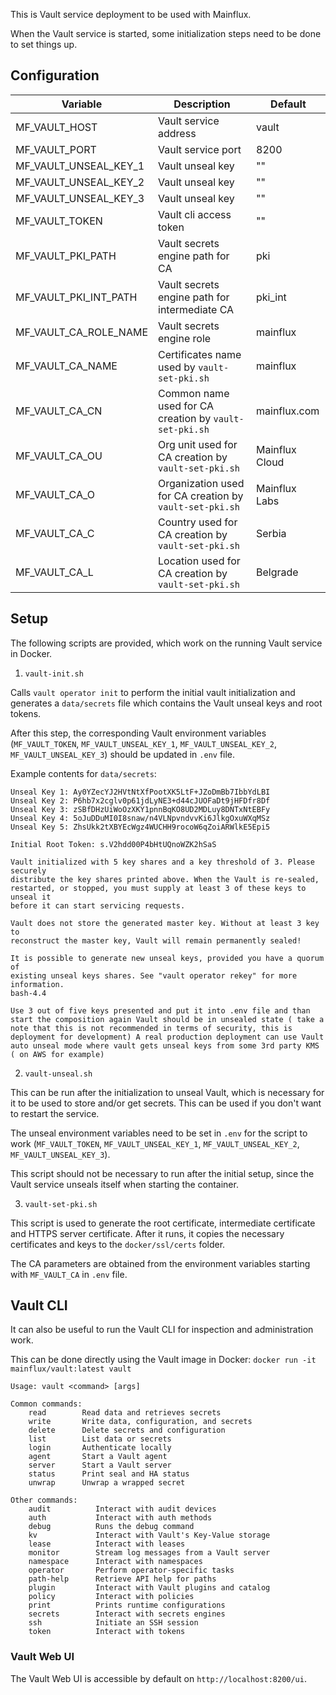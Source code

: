 This is Vault service deployment to be used with Mainflux.

When the Vault service is started, some initialization steps need to be done to set things up.

## Configuration

| Variable                  | Description                                                             | Default        |
| ------------------------- | ----------------------------------------------------------------------- | -------------- |
| MF_VAULT_HOST             | Vault service address                                                   | vault          |
| MF_VAULT_PORT             | Vault service port                                                      | 8200           |
| MF_VAULT_UNSEAL_KEY_1     | Vault unseal key                                                        | ""             |
| MF_VAULT_UNSEAL_KEY_2     | Vault unseal key                                                        | ""             |
| MF_VAULT_UNSEAL_KEY_3     | Vault unseal key                                                        | ""             |
| MF_VAULT_TOKEN            | Vault cli access token                                                  | ""             |
| MF_VAULT_PKI_PATH         | Vault secrets engine path for CA                                        | pki            |
| MF_VAULT_PKI_INT_PATH     | Vault secrets engine path for intermediate CA                           | pki_int        |
| MF_VAULT_CA_ROLE_NAME     | Vault secrets engine role                                               | mainflux       |
| MF_VAULT_CA_NAME          | Certificates name used by `vault-set-pki.sh`                            | mainflux       |
| MF_VAULT_CA_CN            | Common name used for CA creation by `vault-set-pki.sh`                  | mainflux.com   |
| MF_VAULT_CA_OU            | Org unit used for CA creation by `vault-set-pki.sh`                     | Mainflux Cloud |
| MF_VAULT_CA_O             | Organization used for CA creation by `vault-set-pki.sh`                 | Mainflux Labs  |
| MF_VAULT_CA_C             | Country used for CA creation by `vault-set-pki.sh`                      | Serbia         |
| MF_VAULT_CA_L             | Location used for CA creation by `vault-set-pki.sh`                     | Belgrade       |


## Setup

The following scripts are provided, which work on the running Vault service in Docker.

1. `vault-init.sh`

Calls `vault operator init` to perform the initial vault initialization and generates
a `data/secrets` file which contains the Vault unseal keys and root tokens.

After this step, the corresponding Vault environment variables (`MF_VAULT_TOKEN`, `MF_VAULT_UNSEAL_KEY_1`,
`MF_VAULT_UNSEAL_KEY_2`, `MF_VAULT_UNSEAL_KEY_3`) should be updated in `.env` file.

Example contents for `data/secrets`:

```
Unseal Key 1: Ay0YZecYJ2HVtNtXfPootXK5LtF+JZoDmBb7IbbYdLBI
Unseal Key 2: P6hb7x2cglv0p61jdLyNE3+d44cJUOFaDt9jHFDfr8Df
Unseal Key 3: zSBfDHzUiWoOzXKY1pnnBqKO8UD2MDLuy8DNTxNtEBFy
Unseal Key 4: 5oJuDDuMI0I8snaw/n4VLNpvndvvKi6JlkgOxuWXqMSz
Unseal Key 5: ZhsUkk2tXBYEcWgz4WUCHH9rocoW6qZoiARWlkE5Epi5

Initial Root Token: s.V2hdd00P4bHtUQnoWZK2hSaS

Vault initialized with 5 key shares and a key threshold of 3. Please securely
distribute the key shares printed above. When the Vault is re-sealed,
restarted, or stopped, you must supply at least 3 of these keys to unseal it
before it can start servicing requests.

Vault does not store the generated master key. Without at least 3 key to
reconstruct the master key, Vault will remain permanently sealed!

It is possible to generate new unseal keys, provided you have a quorum of
existing unseal keys shares. See "vault operator rekey" for more information.
bash-4.4

Use 3 out of five keys presented and put it into .env file and than start the composition again Vault should be in unsealed state ( take a note that this is not recommended in terms of security, this is deployment for development) A real production deployment can use Vault auto unseal mode where vault gets unseal keys from some 3rd party KMS ( on AWS for example)
```

2. `vault-unseal.sh`

This can be run after the initialization to unseal Vault, which is necessary for it to be used to store and/or get secrets.
This can be used if you don't want to restart the service.

The unseal environment variables need to be set in `.env` for the script to work (`MF_VAULT_TOKEN`, `MF_VAULT_UNSEAL_KEY_1`,
`MF_VAULT_UNSEAL_KEY_2`, `MF_VAULT_UNSEAL_KEY_3`).

This script should not be necessary to run after the initial setup, since the Vault service unseals itself when
starting the container.

3. `vault-set-pki.sh`

This script is used to generate the root certificate, intermediate certificate and HTTPS server certificate.
After it runs, it copies the necessary certificates and keys to the `docker/ssl/certs` folder.

The CA parameters are obtained from the environment variables starting with `MF_VAULT_CA` in `.env` file.

## Vault CLI 

It can also be useful to run the Vault CLI for inspection and administration work.

This can be done directly using the Vault image in Docker: `docker run -it mainflux/vault:latest vault`

```
Usage: vault <command> [args]

Common commands:
    read        Read data and retrieves secrets
    write       Write data, configuration, and secrets
    delete      Delete secrets and configuration
    list        List data or secrets
    login       Authenticate locally
    agent       Start a Vault agent
    server      Start a Vault server
    status      Print seal and HA status
    unwrap      Unwrap a wrapped secret

Other commands:
    audit          Interact with audit devices
    auth           Interact with auth methods
    debug          Runs the debug command
    kv             Interact with Vault's Key-Value storage
    lease          Interact with leases
    monitor        Stream log messages from a Vault server
    namespace      Interact with namespaces
    operator       Perform operator-specific tasks
    path-help      Retrieve API help for paths
    plugin         Interact with Vault plugins and catalog
    policy         Interact with policies
    print          Prints runtime configurations
    secrets        Interact with secrets engines
    ssh            Initiate an SSH session
    token          Interact with tokens
```

### Vault Web UI

The Vault Web UI is accessible by default on `http://localhost:8200/ui`.
